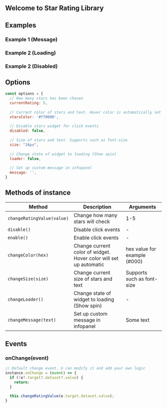 ## Welcome to Star Rating Library

## Examples
<link href="https://cdn.jsdelivr.net/npm/@romua1d/star-rating-js@latest/build/index.min.css" rel="stylesheet" />
<script src="https://cdn.jsdelivr.net/npm/@romua1d/star-rating-js@latest/build/index.min.js"></script>

<script type="text/javascript">
setTimeout(function () {
const StarRating = window.StarRating.default;

const StarRatingInstanceMessage = new StarRating(document.getElementById('example1'), {
    message: '56 votes',
});
const StarRatingInstanceLoader = new StarRating(document.getElementById('loading'), {
    loader: true,
});
const StarRatingInstanceDisabled = new StarRating(document.getElementById('disabled'), {
    disabled: true,
});
}, 500);
</script>

### Example 1 (Message)
<div id="example1"></div>

### Example 2 (Loading)
<div id="loading"></div>

### Example 2 (Disabled)
<div id="disabled"></div>


## Options

```javascript
const options = {
  // How many stars has been chosen
  currentRating: 5,
  
  // Current color of stars and text. Hover color is automatically set Ligher, for default value = #ff9999
  starsColor: '#ff0000',
  
  // Disable stars widget for click events
  disabled: false,
  
  // Size of stars and text. Supports such as font-size
  size: "16px",
  
  // Change state of widget to loading (Show spin)
  loader: false,
  
  // Set up custom message in infopanel
  message: '',
}
```

## Methods of instance
 Method | Description | Arguments
--- | --- | ---
`changeRatingValue(value)` | Change how many stars will check | 1-5
`disable()` | Disable click events      |   -
`enable()` | Enable click events|    - 
`changeColor(hex)` | Change current color of widget. Hover color will set up automatic | hex value for example (#000)
`changeSize(size)` | Change current size of stars and text | Supports such as font-size
`changeLoader()` | Change state of widget to loading (Show spin) | -
`changeMessage(text) ` |  Set up custom message in infopanel | Some text

## Events
### onChange(event)
```javascript
// Default change event. U can modify it and add your own logic
instance.onChange = (event) => {
  if (!e?.target?.dataset?.value) {
    return;
  }

  this.changeRatingValue(e.target.dataset.value);
}

```
